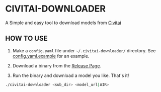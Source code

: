# CIVITAI-DOWNLOADER

A Simple and easy tool to download models from [Civitai](https://civitai.com/)

## HOW TO USE

1. Make a `config.yaml` file under `~/.civitai-downloader/` directory. See [config.yaml.example](https://github.com/yansigit/civitai-downloader/blob/main/config.yaml.example) for an example.

2. Download a binary from the [Release Page](https://github.com/yansigit/civitai-downloader/releases).

3. Run the binary and download a model you like. That's it!
```bash
./civitai-downloader <sub_dir> <model_url|AIR>
```